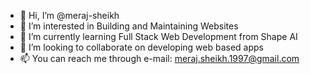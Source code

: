 - 👋 Hi, I’m @meraj-sheikh
- 👀 I’m interested in Building and Maintaining Websites
- 🌱 I’m currently learning Full Stack Web Development from Shape AI
- 💞️ I’m looking to collaborate on developing web based apps
- 📫 You can reach me through e-mail: meraj.sheikh.1997@gmail.com

<!---
meraj-sheikh/meraj-sheikh is a ✨ special ✨ repository because its `README.md` (this file) appears on your GitHub profile.
You can click the Preview link to take a look at your changes.
--->
